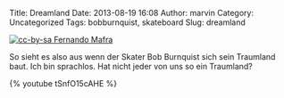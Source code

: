 Title: Dreamland
Date: 2013-08-19 16:08
Author: marvin
Category: Uncategorized
Tags: bobburnquist, skateboard
Slug: dreamland

[![cc-by-sa Fernando Mafra]({static}/images/514px-Bob_Burnquist.jpg)](https://en.wikipedia.org/wiki/File:Bob_Burnquist.jpg)

So sieht es also aus wenn der Skater Bob Burnquist sich sein Traumland
baut. Ich bin sprachlos. Hat nicht jeder von uns so ein Traumland?

{% youtube tSnfO15cAHE %}


